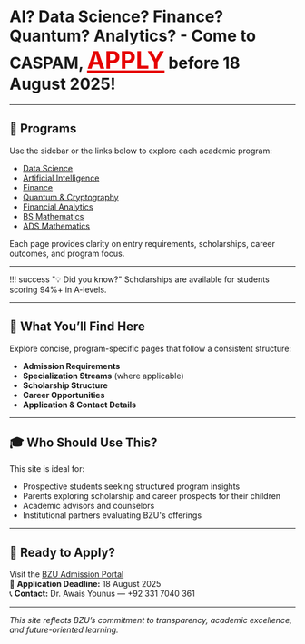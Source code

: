 
# AI? Data Science? Finance? Quantum? Analytics?  - Come to CASPAM, <a href="https://portal.bzu.edu.pk/admissions/" target="_blank" style="font-size: 1.5em; font-weight: bold; color: #e60000; text-decoration: underline;">APPLY</a> before 18 August 2025!

---

## 🧭 Programs

Use the sidebar or the links below to explore each academic program:

- [Data Science](datasc.md)  
- [Artificial Intelligence](ai.md)  
- [Finance](fin.md)  
- [Quantum & Cryptography](quantum.md)  
- [Financial Analytics](finana.md)  
- [BS Mathematics](mathBS.md)  
- [ADS Mathematics](mathADS.md) 

Each page provides clarity on entry requirements, scholarships, career outcomes, and program focus.

---
!!! success "💡 Did you know?"
    Scholarships are available for students scoring 94%+ in A-levels.

---

## 📌 What You’ll Find Here

Explore concise, program-specific pages that follow a consistent structure:

- **Admission Requirements**  
- **Specialization Streams** (where applicable)  
- **Scholarship Structure**  
- **Career Opportunities**  
- **Application & Contact Details**

---



## 🎓 Who Should Use This?

This site is ideal for:

- Prospective students seeking structured program insights  
- Parents exploring scholarship and career prospects for their children  
- Academic advisors and counselors  
- Institutional partners evaluating BZU's offerings  

---

## 🚀 Ready to Apply?

Visit the <a href="https://portal.bzu.edu.pk/admissions/" target="_blank">BZU Admission Portal</a>   
📅 **Application Deadline:** 18 August 2025  
📞 **Contact:** Dr. Awais Younus — +92 331 7040 361

---

_This site reflects BZU’s commitment to transparency, academic excellence, and future-oriented learning._
